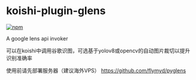 # koishi-plugin-glens

[![npm](https://img.shields.io/npm/v/koishi-plugin-glens?style=flat-square)](https://www.npmjs.com/package/koishi-plugin-glens)

A google lens api invoker

可以在koishi中调用谷歌识图，可选基于yolov8或opencv的自动图片裁切以提升识别准确率

使用前请先部署服务器（建议海外VPS）
https://github.com/flymyd/pyglens

